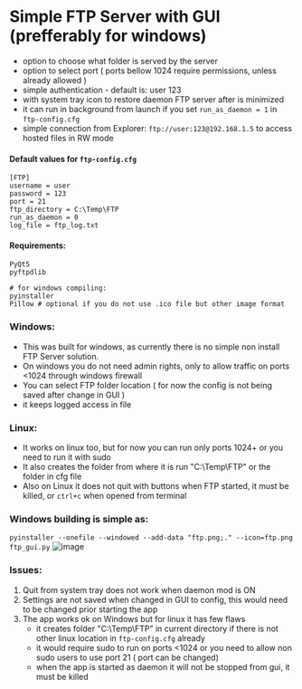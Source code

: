 # Simple FTP Server with GUI (prefferably for windows)
- option to choose what folder is served by the server
- option to select port ( ports bellow 1024 require permissions, unless already allowed )
- simple authentication - default is: user   123
- with system tray icon to restore daemon FTP server after is minimized
- it can run in background from launch if you set `run_as_daemon = 1` in `ftp-config.cfg`
- simple connection from Explorer: `ftp://user:123@192.168.1.5` to access hosted files in RW mode

#### Default values for `ftp-config.cfg`
```
[FTP]
username = user
password = 123
port = 21
ftp_directory = C:\Temp\FTP
run_as_daemon = 0
log_file = ftp_log.txt
```

#### Requirements:
```
PyQt5
pyftpdlib

# for windows compiling:
pyinstaller
Pillow # optional if you do not use .ico file but other image format
```

### Windows:
- This was built for windows, as currently there is no simple non install FTP Server solution.
- On windows you do not need admin rights, only to allow traffic on ports <1024 through windows firewall
- You can select FTP folder location ( for now the config is not being saved after change in GUI )
- it keeps logged access in file

### Linux:
- It works on linux too, but for now you can run only ports 1024+ or you need to run it with sudo
- It also creates the folder from where it is run "C:\Temp\FTP" or the folder in cfg file
- Also on Linux it does not quit with buttons when FTP started, it must be killed, or `ctrl+c` when opened from terminal

### Windows building is simple as:
`pyinstaller --onefile --windowed --add-data "ftp.png;." --icon=ftp.png ftp_gui.py`
![image](https://github.com/user-attachments/assets/b23c8caf-6eb2-49b3-87ea-bd0dcb0edb31)

### Issues:
1. Quit from system tray does not work when daemon mod is ON
2. Settings are not saved when changed in GUI to config, this would need to be changed prior starting the app
3. The app works ok on Windows  but for linux it has few flaws
   - it creates folder "C:\Temp\FTP" in current directory if there is not other linux location in `ftp-config.cfg` already
   - it would require sudo to run on ports <1024 or you need to allow non sudo users to use port 21 ( port can be changed)
   - when the app is started as daemon it will not be stopped from gui, it must be killed

